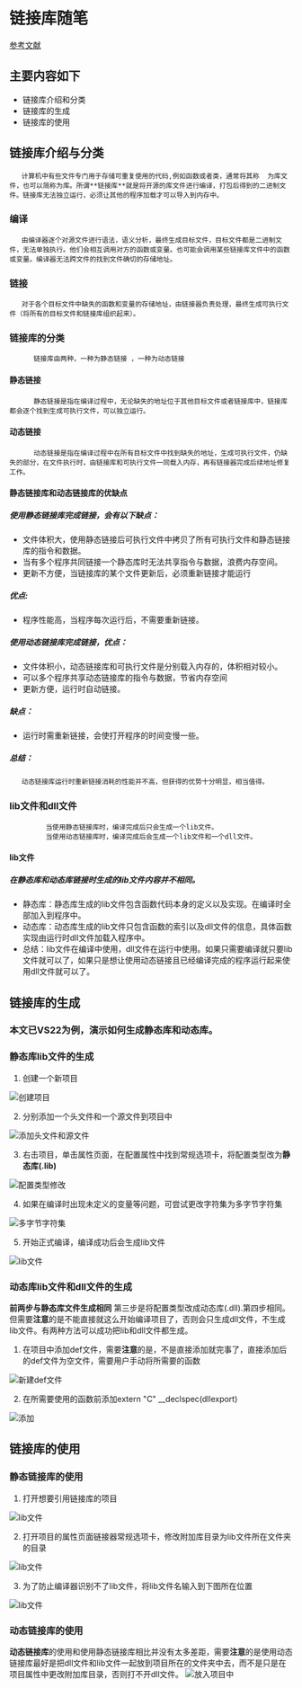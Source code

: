 # 链接库随笔
[参考文献](https://blog.csdn.net/weixin_45004203/article/details/122906403)

## 主要内容如下
   +  链接库介绍和分类
   +  链接库的生成
   +  链接库的使用


## 链接库介绍与分类
       计算机中有些文件专门用于存储可重复使用的代码,例如函数或者类，通常将其称  为库文件，也可以简称为库。所谓**链接库**就是将开源的库文件进行编译，打包后得到的二进制文件。链接库无法独立运行，必须让其他的程序加载才可以导入到内存中。

   ###   编译
       由编译器逐个对源文件进行语法，语义分析，最终生成目标文件，目标文件都是二进制文件，无法单独执行。他们会相互调用对方的函数或变量。也可能会调用某些链接库文件中的函数或变量。编译器无法跨文件的找到文件确切的存储地址。

   ###    链接
       对于各个目标文件中缺失的函数和变量的存储地址，由链接器负责处理，最终生成可执行文件（将所有的目标文件和链接库组织起来）。
 
   ###    链接库的分类
          链接库由两种，一种为静态链接 ，一种为动态链接
    
   ####  静态链接
          静态链接是指在编译过程中，无论缺失的地址位于其他目标文件或者链接库中，链接库都会逐个找到生成可执行文件，可以独立运行。

   ####  动态链接
          动态链接是指在编译过程中在所有目标文件中找到缺失的地址，生成可执行文件，仍缺失的部分，在文件执行时，由链接库和可执行文件一同载入内存，再有链接器完成后续地址修复工作。

   ####  静态链接库和动态链接库的优缺点
          
 ##### 使用静态链接库完成链接，会有以下缺点：

 +  文件体积大，使用静态链接后可执行文件中拷贝了所有可执行文件和静态链接库的指令和数据。
 +  当有多个程序共同链接一个静态库时无法共享指令与数据，浪费内存空间。
 +  更新不方便，当链接库的某个文件更新后，必须重新链接才能运行

  ##### 优点:

 +  程序性能高，当程序每次运行后，不需要重新链接。
           
  ##### 使用动态链接库完成链接，优点：

 +  文件体积小，动态链接库和可执行文件是分别载入内存的，体积相对较小。
 +  可以多个程序共享动态链接库的指令与数据，节省内存空间
 +  更新方便，运行时自动链接。

 ##### 缺点：

  +  运行时需重新链接，会使打开程序的时间变慢一些。

 ##### 总结：
       动态链接库运行时重新链接消耗的性能并不高，但获得的优势十分明显，相当值得。
           
  ### lib文件和dll文件
             当使用静态链接库时，编译完成后只会生成一个lib文件。
             当使用动态链接库时，编译完成后会生成一个lib文件和一个dll文件。
  
  #### lib文件
          
#####   在静态库和动态库链接时生成的lib文件内容并不相同。

 + 静态库：静态库生成的lib文件包含函数代码本身的定义以及实现。在编译时全部加入到程序中。
 + 动态库：动态库生成的lib文件只包含函数的索引以及dll文件的信息，具体函数实现由运行时dll文件加载入程序中。
 + 总结：lib文件在编译中使用，dll文件在运行中使用。如果只需要编译就只要lib文件就可以了，如果只是想让使用动态链接且已经编译完成的程序运行起来使用dll文件就可以了。  

 ## 链接库的生成
      
### 本文已VS22为例，演示如何生成静态库和动态库。
     
### 静态库lib文件的生成

  1.  创建一个新项目
	
   ![创建项目](..//随笔/链接库随笔截图/创建新项目.jpg)

   2.  分别添加一个头文件和一个源文件到项目中
   
   ![添加头文件和源文件](..//随笔/链接库随笔截图/h和cpp.jpg)

   3.  右击项目，单击属性页面，在配置属性中找到常规选项卡，将配置类型改为**静态库(.lib)**
   
   ![配置类型修改](..//随笔/链接库随笔截图/静态库.jpg)

  4.  如果在编译时出现未定义的变量等问题，可尝试更改字符集为多字节字符集
   
   ![多字节字符集](..//随笔/链接库随笔截图/多字符集.jpg)

  5.  开始正式编译，编译成功后会生成lib文件
   
   ![lib文件](..//随笔/链接库随笔截图//生成完lib文件.jpg)
    
  ### 动态库lib文件和dll文件的生成
  **前两步与静态库文件生成相同**
  第三步是将配置类型改成动态库(.dll).第四步相同。但需要**注意**的是不能直接就这么开始编译项目了，否则会只生成dll文件，不生成lib文件。有两种方法可以成功把lib和dll文件都生成。
  1. 在项目中添加def文件，需要**注意**的是，不是直接添加就完事了，直接添加后的def文件为空文件，需要用户手动将所需要的函数
  
 ![新建def文件](..//随笔/链接库随笔截图//def文件.png)
   
  2. 在所需要使用的函数前添加extern "C" __declspec(dllexport)

![添加](..//随笔/链接库随笔截图//添加.png)
  
  ## 链接库的使用
                
 ### 静态链接库的使用

   1.   打开想要引用链接库的项目
   
   ![lib文件](..//随笔/链接库随笔截图//打开主项目.jpg)
      
   2.   打开项目的属性页面链接器常规选项卡，修改附加库目录为lib文件所在文件夹的目录
   
   ![lib文件](..//随笔/链接库随笔截图//附加库目录修改.jpg)
           
  3.   为了防止编译器识别不了lib文件，将lib文件名输入到下图所在位置
   
   ![lib文件](..//随笔/链接库随笔截图//使用lib命令行.jpg)

### 动态链接库的使用
**动态链接库**的使用和使用静态链接库相比并没有太多差距，需要**注意**的是使用动态链接库最好是把dll文件和lib文件一起放到项目所在的文件夹中去，而不是只是在项目属性中更改附加库目录，否则打不开dll文件。
![放入项目中](..//随笔/链接库随笔截图//放到项目所在文件夹中.png)
              
            
     


     
